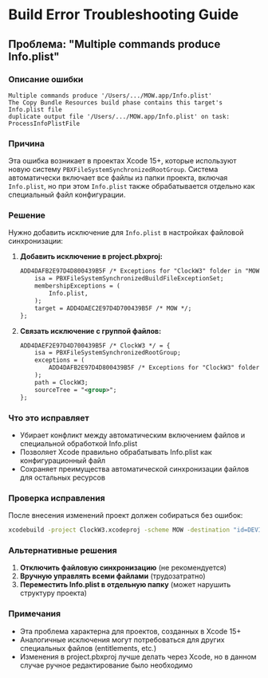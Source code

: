 # Build Error Troubleshooting Guide

## Проблема: "Multiple commands produce Info.plist"

### Описание ошибки
```
Multiple commands produce '/Users/.../MOW.app/Info.plist'
The Copy Bundle Resources build phase contains this target's Info.plist file
duplicate output file '/Users/.../MOW.app/Info.plist' on task: ProcessInfoPlistFile
```

### Причина
Эта ошибка возникает в проектах Xcode 15+, которые используют новую систему `PBXFileSystemSynchronizedRootGroup`. Система автоматически включает все файлы из папки проекта, включая `Info.plist`, но при этом `Info.plist` также обрабатывается отдельно как специальный файл конфигурации.

### Решение
Нужно добавить исключение для `Info.plist` в настройках файловой синхронизации:

1. **Добавить исключение в project.pbxproj:**
   ```xml
   ADD4DAFB2E97D4D800439B5F /* Exceptions for "ClockW3" folder in "MOW" target */ = {
       isa = PBXFileSystemSynchronizedBuildFileExceptionSet;
       membershipExceptions = (
           Info.plist,
       );
       target = ADD4DAEC2E97D4D700439B5F /* MOW */;
   };
   ```

2. **Связать исключение с группой файлов:**
   ```xml
   ADD4DAEF2E97D4D700439B5F /* ClockW3 */ = {
       isa = PBXFileSystemSynchronizedRootGroup;
       exceptions = (
           ADD4DAFB2E97D4D800439B5F /* Exceptions for "ClockW3" folder in "MOW" target */,
       );
       path = ClockW3;
       sourceTree = "<group>";
   };
   ```

### Что это исправляет
- Убирает конфликт между автоматическим включением файлов и специальной обработкой Info.plist
- Позволяет Xcode правильно обрабатывать Info.plist как конфигурационный файл
- Сохраняет преимущества автоматической синхронизации файлов для остальных ресурсов

### Проверка исправления
После внесения изменений проект должен собираться без ошибок:
```bash
xcodebuild -project ClockW3.xcodeproj -scheme MOW -destination "id=DEVICE_ID" clean build
```

### Альтернативные решения
1. **Отключить файловую синхронизацию** (не рекомендуется)
2. **Вручную управлять всеми файлами** (трудозатратно)
3. **Переместить Info.plist в отдельную папку** (может нарушить структуру проекта)

### Примечания
- Эта проблема характерна для проектов, созданных в Xcode 15+
- Аналогичные исключения могут потребоваться для других специальных файлов (entitlements, etc.)
- Изменения в project.pbxproj лучше делать через Xcode, но в данном случае ручное редактирование было необходимо